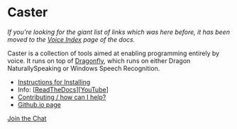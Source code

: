 # Caster

_If you're looking for the giant list of links which was here before, it has been moved to the [Voice Index](http://caster.readthedocs.org/en/latest/caster/doc/readthedocs/Voice%20Index/) page of the docs._

Caster is a collection of tools aimed at enabling programming entirely by voice. It runs on top of [Dragonfly](https://github.com/t4ngo/dragonfly), which runs on either Dragon NaturallySpeaking or Windows Speech Recognition.

- [Instructions for Installing](https://github.com/synkarius/caster/blob/master/caster/doc/Installation.md)
- Info: [[ReadTheDocs](http://caster.readthedocs.org/en/latest/README/)][[YouTube](https://www.youtube.com/channel/UC2qZzmCj_5ZKkTa3i9X1LCg)]
- [Contributing / how can I help?](https://github.com/synkarius/caster/blob/master/caster/doc/CONTRIBUTING.md)
- [Github.io page](http://synkarius.github.io/caster/)

[Join the Chat](https://gitter.im/synkarius/caster)
